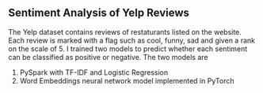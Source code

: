 ## Sentiment Analysis of Yelp Reviews

The Yelp dataset contains reviews of restaturants listed on the website. Each review is marked with a flag such as cool, funny, sad and given a rank on the scale of 5. I trained two models to predict whether each sentiment can be classified as positive or negative. The two models are

1. PySpark with TF-IDF and Logistic Regression
2. Word Embeddings neural network model implemented in PyTorch
